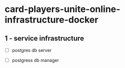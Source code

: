 # card-players-unite-online-infrastructure-docker

## 1 - service infrastructure

- [ ] postgres db server

- [ ] postgress db manager
